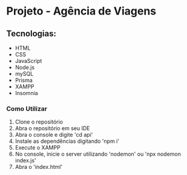 # Projeto - Agência de Viagens

<h2>Tecnologias:</h2>
<ul>
    <li>HTML</li>
    <li>CSS</li>
    <li>JavaScript</li>
    <li>Node.js</li>
    <li>mySQL</li>
    <li>Prisma</li>
    <li>XAMPP</li>
    <li>Insomnia</li>
</ul>

<h3>Como Utilizar</h3>
<ol>
    <li>Clone o repositório</li>
    <li>Abra o repositório em seu IDE</li>
    <li>Abra o console e digite 'cd api'</li>
    <li>Instale as dependências digitando 'npm i'</li>
    <li>Execute o XAMPP</li>
    <li>No console, inicie o server utilizando 'nodemon' ou 'npx nodemon index.js'</li>
    <li>Abra o 'index.html'</li>
</ol>